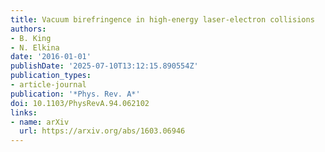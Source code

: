 ```yaml
---
title: Vacuum birefringence in high-energy laser-electron collisions
authors:
- B. King
- N. Elkina
date: '2016-01-01'
publishDate: '2025-07-10T13:12:15.890554Z'
publication_types:
- article-journal
publication: '*Phys. Rev. A*'
doi: 10.1103/PhysRevA.94.062102
links:
- name: arXiv
  url: https://arxiv.org/abs/1603.06946
---
```

